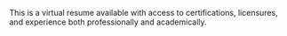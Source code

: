 This is a virtual resume available with access to certifications, licensures, and experience both professionally and academically. 
